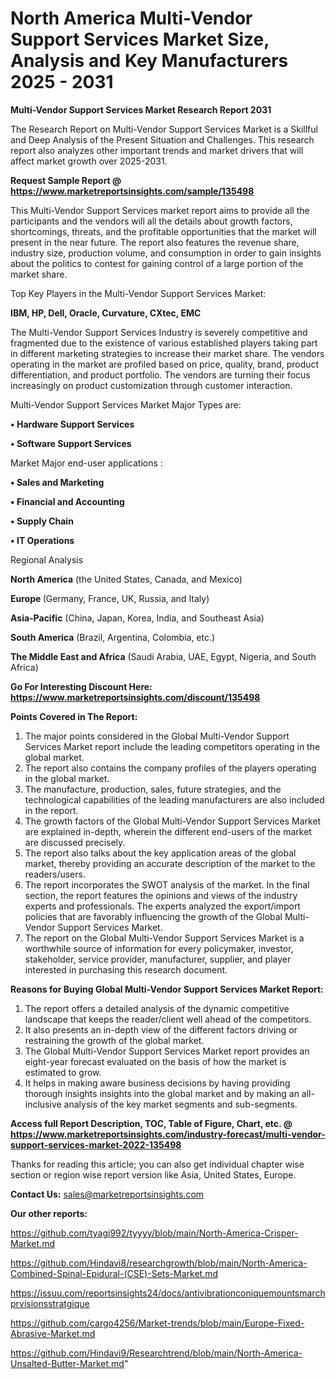 # North America Multi-Vendor Support Services Market Size, Analysis and Key Manufacturers 2025 - 2031

<strong>Multi-Vendor Support Services Market Research Report 2031</strong>

The Research Report on Multi-Vendor Support Services Market is a Skillful and Deep Analysis of the Present Situation and Challenges. This research report also analyzes other important trends and market drivers that will affect market growth over 2025-2031.

<strong>Request Sample Report @ <a href=https://www.marketreportsinsights.com/sample/135498>https://www.marketreportsinsights.com/sample/135498</a></strong>

This Multi-Vendor Support Services market report aims to provide all the participants and the vendors will all the details about growth factors, shortcomings, threats, and the profitable opportunities that the market will present in the near future. The report also features the revenue share, industry size, production volume, and consumption in order to gain insights about the politics to contest for gaining control of a large portion of the market share.

Top Key Players in the Multi-Vendor Support Services Market:

<strong>IBM, HP, Dell, Oracle, Curvature, CXtec, EMC</strong>

The Multi-Vendor Support Services Industry is severely competitive and fragmented due to the existence of various established players taking part in different marketing strategies to increase their market share. The vendors operating in the market are profiled based on price, quality, brand, product differentiation, and product portfolio. The vendors are turning their focus increasingly on product customization through customer interaction.

Multi-Vendor Support Services Market Major Types are:

<strong>• Hardware Support Services

• Software Support Services</strong>

Market Major end-user applications :

<strong>• Sales and Marketing

• Financial and Accounting

• Supply Chain

• IT Operations</strong>

Regional Analysis

</u><strong><b>North America</b></strong> (the United States, Canada, and Mexico)

<strong><b>Europe </b></strong>(Germany, France, UK, Russia, and Italy)

<strong><b>Asia-Pacific</b></strong> (China, Japan, Korea, India, and Southeast Asia)

<strong><b>South America</b></strong> (Brazil, Argentina, Colombia, etc.)

<strong><b>The Middle East and Africa</b></strong> (Saudi Arabia, UAE, Egypt, Nigeria, and South Africa)

<strong>Go For Interesting Discount Here: <a href=https://www.marketreportsinsights.com/discount/135498>https://www.marketreportsinsights.com/discount/135498</a></strong>

<strong>Points Covered in The Report:</strong>
<ol>
  <li>The major points considered in the Global Multi-Vendor Support Services Market report include the leading competitors operating in the global market.</li>
  <li>The report also contains the company profiles of the players operating in the global market.</li>
  <li>The manufacture, production, sales, future strategies, and the technological capabilities of the leading manufacturers are also included in the report.</li>
  <li>The growth factors of the Global Multi-Vendor Support Services Market are explained in-depth, wherein the different end-users of the market are discussed precisely.</li>
  <li>The report also talks about the key application areas of the global market, thereby providing an accurate description of the market to the readers/users.</li>
  <li>The report incorporates the SWOT analysis of the market. In the final section, the report features the opinions and views of the industry experts and professionals. The experts analyzed the export/import policies that are favorably influencing the growth of the Global Multi-Vendor Support Services Market.</li>
  <li>The report on the Global Multi-Vendor Support Services Market is a worthwhile source of information for every policymaker, investor, stakeholder, service provider, manufacturer, supplier, and player interested in purchasing this research document.</li>
</ol>
<strong>Reasons for Buying Global Multi-Vendor Support Services Market Report:</strong>

<ol>
  <li>The report offers a detailed analysis of the dynamic competitive landscape that keeps the reader/client well ahead of the competitors.</li>
  <li>It also presents an in-depth view of the different factors driving or restraining the growth of the global market.</li>
  <li>The Global Multi-Vendor Support Services Market report provides an eight-year forecast evaluated on the basis of how the market is estimated to grow.</li>
  <li>It helps in making aware business decisions by having providing thorough insights insights into the global market and by making an all-inclusive analysis of the key market segments and sub-segments.</li>
</ol>
<strong>Access full Report Description, TOC, Table of Figure, Chart, etc. @ <a href=https://www.marketreportsinsights.com/industry-forecast/multi-vendor-support-services-market-2022-135498>https://www.marketreportsinsights.com/industry-forecast/multi-vendor-support-services-market-2022-135498</a></strong>


Thanks for reading this article; you can also get individual chapter wise section or region wise report version like Asia, United States, Europe.

<strong>Contact Us:</strong>
sales@marketreportsinsights.com

<strong>Our other reports:</strong>

<a href=https://github.com/tyagi992/tyyyy/blob/main/North-America-Crisper-Market.md>https://github.com/tyagi992/tyyyy/blob/main/North-America-Crisper-Market.md</a>

<a href=https://github.com/Hindavi8/researchgrowth/blob/main/North-America-Combined-Spinal-Epidural-(CSE)-Sets-Market.md>https://github.com/Hindavi8/researchgrowth/blob/main/North-America-Combined-Spinal-Epidural-(CSE)-Sets-Market.md</a>

<a href=https://issuu.com/reportsinsights24/docs/antivibrationconiquemountsmarchprvisionsstratgique>https://issuu.com/reportsinsights24/docs/antivibrationconiquemountsmarchprvisionsstratgique</a>

<a href=https://github.com/cargo4256/Market-trends/blob/main/Europe-Fixed-Abrasive-Market.md>https://github.com/cargo4256/Market-trends/blob/main/Europe-Fixed-Abrasive-Market.md</a>

<a href=https://github.com/Hindavi9/Researchtrend/blob/main/North-America-Unsalted-Butter-Market.md>https://github.com/Hindavi9/Researchtrend/blob/main/North-America-Unsalted-Butter-Market.md</a>"
